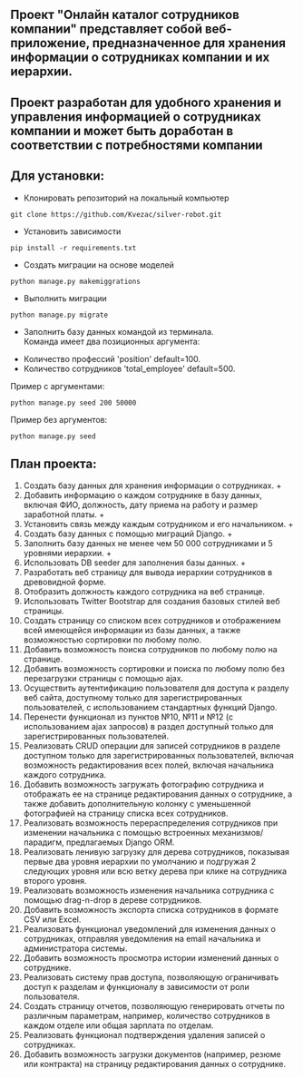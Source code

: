 ## Проект "Онлайн каталог сотрудников компании" представляет собой веб-приложение, предназначенное для хранения информации о сотрудниках компании и их иерархии.

## Проект разработан для удобного хранения и управления информацией о сотрудниках компании и может быть доработан в соответствии с потребностями компании

##  Для установки:

* Клонировать репозиторий на локальный компьютер
```commandline
git clone https://github.com/Kvezac/silver-robot.git
```
* Установить зависимости
```commandline
pip install -r requirements.txt
```
* Создать миграции на основе моделей
```commandline
python manage.py makemiggrations
```
* Выполнить миграции
```commandline
python manage.py migrate
```
* Заполнить базу данных командой из терминала.  
Команда имеет два позиционных аргумента:
- Количество профессий 'position' default=100.
- Количество сотрудников 'total_employee' default=500.  
  
Пример с аргументами:
```commandline
python manage.py seed 200 50000
```
Пример без аргументов:
```commandline
python manage.py seed
```


## План проекта:

1. Создать базу данных для хранения информации о сотрудниках. +
2. Добавить информацию о каждом сотруднике в базу данных, включая ФИО, должность, дату приема на работу и размер
   заработной платы. +
3. Установить связь между каждым сотрудником и его начальником. +
4. Создать базу данных с помощью миграций Django. +
5. Заполнить базу данных не менее чем 50 000 сотрудниками и 5 уровнями иерархии. +
6. Использовать DB seeder для заполнения базы данных. +
7. Разработать веб страницу для вывода иерархии сотрудников в древовидной форме.
8. Отобразить должность каждого сотрудника на веб странице.
9. Использовать Twitter Bootstrap для создания базовых стилей веб страницы.
10. Создать страницу со списком всех сотрудников и отображением всей имеющейся информации из базы данных, а также
    возможностью сортировки по любому полю.
11. Добавить возможность поиска сотрудников по любому полю на странице.
12. Добавить возможность сортировки и поиска по любому полю без перезагрузки страницы с
    помощью ajax.
13. Осуществить аутентификацию пользователя для доступа к разделу веб сайта, доступному только для зарегистрированных
    пользователей, с использованием стандартных функций Django.
14. Перенести функционал из пунктов №10, №11 и №12 (с использованием ajax запросов) в раздел доступный только для
    зарегистрированных пользователей.
15. Реализовать CRUD операции для записей сотрудников в разделе доступном только для зарегистрированных пользователей,
    включая возможность редактирования всех полей, включая начальника каждого сотрудника.
16. Добавить возможность загружать фотографию сотрудника и отображать ее на странице редактирования данных о сотруднике,
    а также добавить дополнительную колонку с уменьшенной фотографией на страницу списка всех сотрудников.
17. Реализовать возможность перераспределения сотрудников при изменении начальника с помощью встроенных
    механизмов/парадигм, предлагаемых Django ORM.
18. Реализовать ленивую загрузку для дерева сотрудников, показывая первые два уровня иерархии по умолчанию и подгружая 2
    следующих уровня или всю ветку дерева при клике на сотрудника второго уровня.
19. Реализовать возможность изменения начальника сотрудника с помощью drag-n-drop в дереве сотрудников.
20. Добавить возможность экспорта списка сотрудников в формате CSV или Excel.
21. Реализовать функционал уведомлений для изменения данных о сотрудниках, отправляя уведомления на email начальника и
    администратора системы.
22. Добавить возможность просмотра истории изменений данных о сотруднике.
23. Реализовать систему прав доступа, позволяющую ограничивать доступ к разделам и функционалу в зависимости от роли
    пользователя.
24. Создать страницу отчетов, позволяющую генерировать отчеты по различным параметрам, например, количество сотрудников
    в каждом отделе или общая зарплата по отделам.
25. Реализовать функционал подтверждения удаления записей о сотрудниках.
26. Добавить возможность загрузки документов (например, резюме или контракта) на страницу редактирования данных о
    сотруднике.
